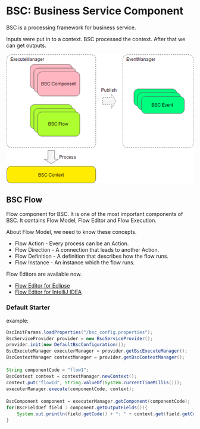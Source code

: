 # BSC: Business Service Component

BSC is a processing framework for business service.

Inputs were put in to a context. BSC processed the context. After that we can get outputs.

![bsc-process](bsc-process.png)

## BSC Flow

Flow component for BSC.
It is one of the most important components of BSC.
It contains Flow Model, Flow Editor and Flow Execution.

About Flow Model, we need to know these concepts.
* Flow Action - Every process can be an Action.
* Flow Direction - A connection that leads to another Action.
* Flow Definition - A definition that describes how the flow runs.
* Flow Instance - An instance which the flow runs.

Flow Editors are available now.
* [Flow Editor for Eclipse](bsc-flow-editor-eclipse/org.fs.bsc.flow.editor.BSCFlowEditor_1.0.0.201908011110.jar)
* [Flow Editor for IntelliJ IDEA](bsc-flow-editor-idea/bsc-flow-editor-idea.jar)

### Default Starter
example:
```java
BscInitParams.loadProperties("/bsc_config.properties");
BscServiceProvider provider = new BscServiceProvider();
provider.init(new DefaultBscConfiguration());
BscExecuteManager executerManager = provider.getBscExecuteManager();
BscContextManager contextManager = provider.getBscContextManager();

String componentCode = "flow1";
BscContext context = contextManager.newContext();
context.put("flowId", String.valueOf(System.currentTimeMillis()));
executerManager.execute(componentCode, context);

BscComponent component = executerManager.getComponent(componentCode);
for(BscFieldDef field : component.getOutputFields()){
    System.out.println(field.getCode() + ": " + context.get(field.getCode()));
}
```